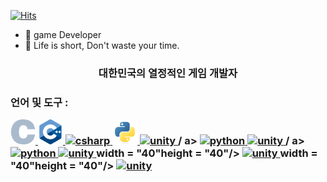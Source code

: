 [![Hits](https://hits.seeyoufarm.com/api/count/incr/badge.svg?url=https%3A%2F%2Fgithub.com%2FK-beomju&count_bg=%2379C83D&title_bg=%23555555&icon=&icon_color=%23E7E7E7&title=hits&edge_flat=false)](https://hits.seeyoufarm.com)

* 📱 game Developer
*  🚀 Life is short, Don't waste your time.


<h3 align = "center"> 대한민국의 열정적인 게임 개발자 </ h3>




<h3 align = "left"> 언어 및 도구 : </ h3>
<p align = "left"> <a href="https://www.cprogramming.com/" target="_blank"> <img src = "https://raw.githubusercontent.com/devicons/devicon/master /icons/c/c-original.svg "alt ="c "width ="40 "height ="40 "/> </a> <a href ="https://www.w3schools.com/cpp/ " target = "_ blank"> <img src = "https://raw.githubusercontent.com/devicons/devicon/master/icons/cplusplus/cplusplus-original.svg"alt = "cplusplus"width = "40"height = " 40 "/> </a> <a href="https://www.w3schools.com/cs/" target="_blank"> <img src ="https : //raw.githubusercontent.com / devicons / devicon / master / icons / csharp / csharp-original.svg "alt ="csharp "width ="40 "height ="40 "/> </a> <a href ="https : // www. python.org "target ="_ blank "> <img src ="https://raw.githubusercontent.com/devicons/devicon/master/icons/python/python-original.svg "alt ="python "width ="40 "height ="40 "/> </a> <a href="https://unity.com/" target="_blank"> <img src ="https://www.vectorlogo.zone/logos/unity3d /unity3d-icon.svg "alt ="unity "width ="40 "height ="40 "/> </a> </ p>/ a> <a href="https://www.python.org" target="_blank"> <img src = "https://raw.githubusercontent.com/devicons/devicon/master/icons/python/python -original.svg "alt ="python "width ="40 "height ="40 "/> </a> <a href="https://unity.com/" target="_blank"> <img src = "https://www.vectorlogo.zone/logos/unity3d/unity3d-icon.svg"alt = "unity"width = "40"height = "40"/> </a> </ p>/ a> <a href="https://www.python.org" target="_blank"> <img src = "https://raw.githubusercontent.com/devicons/devicon/master/icons/python/python -original.svg "alt ="python "width ="40 "height ="40 "/> </a> <a href="https://unity.com/" target="_blank"> <img src = "https://www.vectorlogo.zone/logos/unity3d/unity3d-icon.svg"alt = "unity"width = "40"height = "40"/> </a> </ p>width = "40"height = "40"/> </a> <a href="https://unity.com/" target="_blank"> <img src = "https://www.vectorlogo.zone /logos/unity3d/unity3d-icon.svg "alt ="unity "width ="40 "height ="40 "/> </a> </ p>width = "40"height = "40"/> </a> <a href="https://unity.com/" target="_blank"> <img src = "https://www.vectorlogo.zone /logos/unity3d/unity3d-icon.svg "alt ="unity "width ="40 "height ="40 "/> </a> </ p>



<!--


**K-beomju/K-beomju** is a ✨ _special_ ✨ repository because its `README.md` (this file) appears on your GitHub profile.

Here are some ideas to get you started:

- 🔭 I’m currently working on ...
- 🌱 I’m currently learning ...
- 👯 I’m looking to collaborate on ...
- 🤔 I’m looking for help with ...
- 💬 Ask me about ...
- 📫 How to reach me: ...
- 😄 Pronouns: ...
- ⚡ Fun fact: ...
-->
